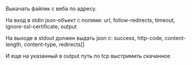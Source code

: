 Выкачать файлик с веба по адресу.

На вход в stdin json-объект с полями:
url, follow-redirects, timeout, ignore-ssl-certificate, output

На выходе в stdout должен выдать json с:
success, http-code, content-length, content-type, redirects[]

И еще на указанный в output путь по tcp выстримить скачанное

